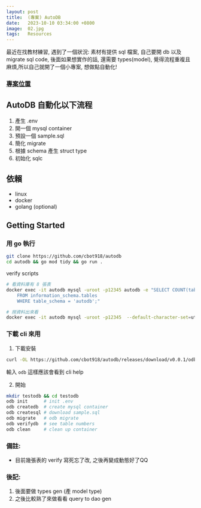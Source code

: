 ```yaml
---
layout: post
title:  (專案) AutoDB
date:   2023-10-10 03:34:00 +0800
image:  02.jpg
tags:   Resources
---
```


最近在找教材練習, 遇到了一個狀況: 素材有提供 sql 檔案, 自己要開 db 以及 migrate sql code, 後面如果想實作的話, 還需要 types(model), 覺得流程重複且麻煩,所以自己就開了一個小專案, 想做點自動化!

### [專案位置](https://github.com/cbot918/autodb)

## AutoDB 自動化以下流程
1. 產生 .env
2. 開一個 mysql container
3. 預設一個 sample.sql
4. 簡化 migrate
5. 根據 schema 產生 struct type
6. 初始化 sqlc

## 依賴
- linux
- docker
- golang (optional)

## Getting Started
### 用 go 執行
```bash
git clone https://github.com/cbot918/autodb
cd autodb && go mod tidy && go run .
```
verify scripts
```bash
# 看資料庫有 8 張表
docker exec -it autodb mysql -uroot -p12345 autodb -e "SELECT COUNT(table_name)
	FROM information_schema.tables
	WHERE table_schema = 'autodb';"
```
```bash
# 撈資料出來看
docker exec -it autodb mysql -uroot -p12345  --default-character-set=utf8 autodb -e "SELECT * FROM t_goods;"
```

### 下載 cli 來用
1. 下載安裝
```bash
curl -OL https://github.com/cbot918/autodb/releases/download/v0.0.1/odb && sudo chmod +x odb && sudo mv odb /usr/local/bin
```
輸入 `odb` 這樣應該會看到 cli help

2. 開始
```bash
mkdir testodb && cd testodb
odb init      # init .env
odb createdb  # create mysql container
odb createsql # download sample.sql
odb migrate   # odb migrate
odb verifydb  # see table numbers
odb clean     # clean up container
```


### 備註: 
- 目前幾張表的 verify 寫死忘了改, 之後再變成動態好了QQ

### 後記: 
1. 後面要做 types gen (產 model type)
2. 之後比較熟了來做看看 query to dao gen 